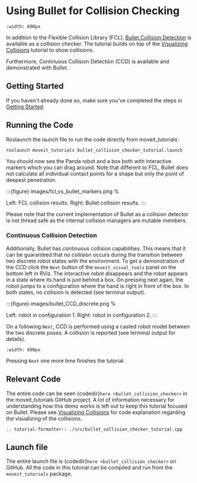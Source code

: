 # Using Bullet for Collision Checking

```{image} images/bullet_collision_visualized.png
:width: 600px
```

In addition to the Flexible Collision Library (FCL), [Bullet Collision Detection](https://pybullet.org/wordpress/) is available as a collision checker. The tutorial builds on top of the [Visualizing Collisions](../visualizing_collisions/visualizing_collisions_tutorial.html) tutorial to show collisions.

Furthermore, Continuous Collision Detection (CCD) is available and demonstrated with Bullet.

## Getting Started

If you haven't already done so, make sure you've completed the steps in [Getting Started](../getting_started/getting_started.html).

## Running the Code

Roslaunch the launch file to run the code directly from moveit_tutorials:

```
roslaunch moveit_tutorials bullet_collision_checker_tutorial.launch
```

You should now see the Panda robot and a box both with interactive markers which you can drag around. Note that different to FCL, Bullet does not calculate all individual contact points for a shape but only the point of deepest penetration.

:::{figure} images/fcl_vs_bullet_markers.png
%

Left: FCL collision results. Right: Bullet collision results.
:::

Please note that the current implementation of Bullet as a collision detector is not thread safe as the internal collision managers are mutable members.

### Continuous Collision Detection

Additionally, Bullet has continuous collision capabilities. This means that it can be guaranteed that no collision occurs during the transition between two discrete robot states with the environment. To get a demonstration of the CCD click the `Next` button of the `moveit_visual_tools` panel on the bottom left in RViz. The interactive robot disappears and the robot appears in a state where its hand is just behind a box. On pressing next again, the robot jumps to a configuration where the hand is right in front of the box. In both states, no collision is detected (see terminal output).

:::{figure} images/bullet_CCD_discrete.png
%

Left: robot in configuration 1. Right: robot in configuration 2.
:::

On a following `Next`, CCD is performed using a casted robot model between the two discrete poses. A collision is reported
(see terminal output for details).

```{image} images/bullet_CCD_both_states.png
:width: 600px
```

Pressing `Next` one more time finishes the tutorial.

## Relevant Code

The entire code can be seen {codedir}`here <bullet_collision_checker>` in the moveit_tutorials GitHub project. A lot of information necessary for understanding how this demo works is left out to keep this tutorial focused on Bullet. Please see [Visualizing Collisions](../visualizing_collisions/visualizing_collisions_tutorial.html) for code explanation regarding the visualizing of the collisions.

```{eval-rst}
.. tutorial-formatter:: ./src/bullet_collision_checker_tutorial.cpp
```

## Launch file

The entire launch file is  {codedir}`here <bullet_collision_checker>` on GitHub. All the code in this tutorial can be compiled and run from the `moveit_tutorials` package.
